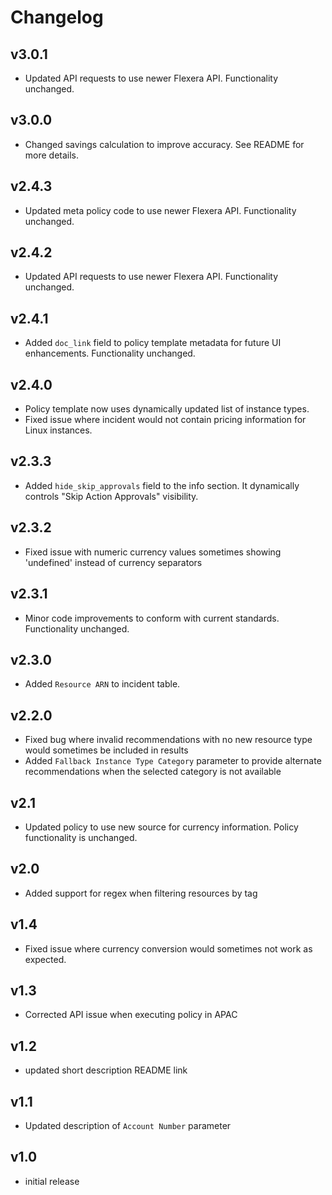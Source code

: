 # Changelog

## v3.0.1

- Updated API requests to use newer Flexera API. Functionality unchanged.

## v3.0.0

- Changed savings calculation to improve accuracy. See README for more details.

## v2.4.3

- Updated meta policy code to use newer Flexera API. Functionality unchanged.

## v2.4.2

- Updated API requests to use newer Flexera API. Functionality unchanged.

## v2.4.1

- Added `doc_link` field to policy template metadata for future UI enhancements. Functionality unchanged.

## v2.4.0

- Policy template now uses dynamically updated list of instance types.
- Fixed issue where incident would not contain pricing information for Linux instances.

## v2.3.3

- Added `hide_skip_approvals` field to the info section. It dynamically controls "Skip Action Approvals" visibility.

## v2.3.2

- Fixed issue with numeric currency values sometimes showing 'undefined' instead of currency separators

## v2.3.1

- Minor code improvements to conform with current standards. Functionality unchanged.

## v2.3.0

- Added `Resource ARN` to incident table.

## v2.2.0

- Fixed bug where invalid recommendations with no new resource type would sometimes be included in results
- Added `Fallback Instance Type Category` parameter to provide alternate recommendations when the selected category is not available

## v2.1

- Updated policy to use new source for currency information. Policy functionality is unchanged.

## v2.0

- Added support for regex when filtering resources by tag

## v1.4

- Fixed issue where currency conversion would sometimes not work as expected.

## v1.3

- Corrected API issue when executing policy in APAC

## v1.2

- updated short description README link

## v1.1

- Updated description of `Account Number` parameter

## v1.0

- initial release
